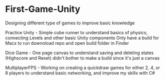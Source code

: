 # First-Game-Unity
Designing different type of games to improve basic knowledge 

Practice Unity - Simple cube runner to understand basics of physics, connecting Levels and other basic Unity components
                 Only have a build for Macs to run downoload repo and open build folder in Finder
                 
Dice Game - One page canvas to understand saving and deleting states (Highscore and Reset) didn't bother to make a build since
            it's just a canvas

MultiplayerFPS - Working on creating a quickdraw games for either 2, 4, or 8 players to understand basic networking, and improve
                 my skills with C#
